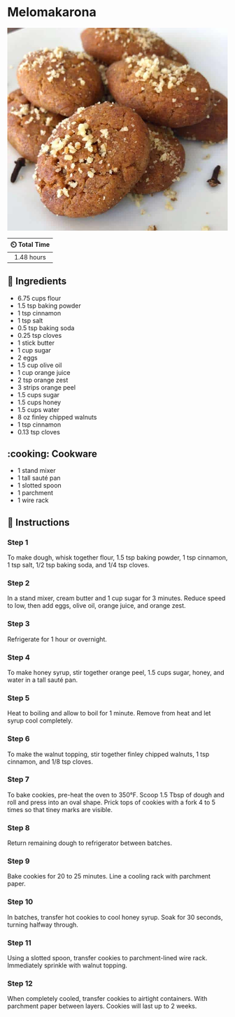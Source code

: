 # Melomakarona

![Melomakarona](../assets/images/melomakarona.jpg)

| :timer_clock: Total Time |
|:-----------------------: |
| 1.48 hours |

## :salt: Ingredients

- 6.75 cups flour
- 1.5 tsp baking powder
- 1 tsp cinnamon
- 1 tsp salt
- 0.5 tsp baking soda
- 0.25 tsp cloves
- 1 stick butter
- 1 cup sugar
- 2 eggs
- 1.5 cup olive oil
- 1 cup orange juice
- 2 tsp orange zest
- 3 strips orange peel
- 1.5 cups sugar
- 1.5 cups honey
- 1.5 cups water
- 8 oz finley chipped walnuts
- 1 tsp cinnamon
- 0.13 tsp cloves

## :cooking: Cookware

- 1 stand mixer
- 1 tall sauté pan
- 1 slotted spoon
- 1 parchment
- 1 wire rack

## :pencil: Instructions

### Step 1

To make dough, whisk together flour, 1.5 tsp baking powder, 1 tsp cinnamon, 1 tsp salt, 1/2 tsp baking soda, and 1/4 tsp
cloves.

### Step 2

In a stand mixer, cream butter and 1 cup sugar for 3 minutes. Reduce speed to low, then add eggs, olive oil, orange
juice, and orange zest.

### Step 3

Refrigerate for 1 hour or overnight.

### Step 4

To make honey syrup, stir together orange peel, 1.5 cups sugar, honey, and water in a tall sauté pan.

### Step 5

Heat to boiling and allow to boil for 1 minute. Remove from heat and let syrup cool completely.

### Step 6

To make the walnut topping, stir together finley chipped walnuts, 1 tsp cinnamon, and 1/8 tsp cloves.

### Step 7

To bake cookies, pre-heat the oven to 350°F. Scoop 1.5 Tbsp of dough and roll and press into an oval shape. Prick tops
of cookies with a fork 4 to 5 times so that tiney marks are visible.

### Step 8

Return remaining dough to refrigerator between batches.

### Step 9

Bake cookies for 20 to 25 minutes. Line a cooling rack with parchment paper.

### Step 10

In batches, transfer hot cookies to cool honey syrup. Soak for 30 seconds, turning halfway through.

### Step 11

Using a slotted spoon, transfer cookies to parchment-lined wire rack. Immediately sprinkle with walnut topping.

### Step 12

When completely cooled, transfer cookies to airtight containers. With parchment paper between layers. Cookies will last
up to 2 weeks.

